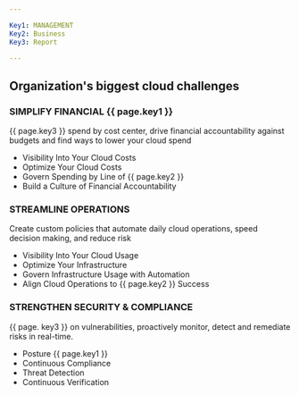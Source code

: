 ```yaml
---

Key1: MANAGEMENT
Key2: Business
Key3: Report

---
```



## Organization's biggest cloud challenges

### SIMPLIFY FINANCIAL {{ page.key1 }}
{{ page.key3 }} spend by cost center, drive financial accountability against budgets and find ways to lower your cloud spend
* Visibility Into Your Cloud Costs
* Optimize Your Cloud Costs
* Govern Spending by Line of {{ page.key2 }}
* Build a Culture of Financial Accountability

### STREAMLINE OPERATIONS
Create custom policies that automate daily cloud operations, speed decision making, and reduce risk
* Visibility Into Your Cloud Usage
* Optimize Your Infrastructure
* Govern Infrastructure Usage with Automation
* Align Cloud Operations to {{ page.key2 }} Success

### STRENGTHEN SECURITY & COMPLIANCE
{{ page. key3 }} on vulnerabilities, proactively monitor, detect and remediate risks in real-time.
* Posture {{ page.key1 }}
* Continuous Compliance
* Threat Detection
* Continuous Verification